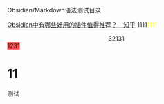 Obsidian/Markdown语法测试目录
 
[Obsidian中有哪些好用的插件值得推荐？ - 知乎](https://www.zhihu.com/question/497487995)
1111<font color="#ffff00">1111</font><center>32131</center>
<span style="background:#ff4d4f">1231</span>

# 11

测试



